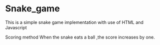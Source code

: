 # Snake_game
This is a simple snake game implementation with use of HTML and Javascript

 Scoring method
When the snake eats a ball ,the score increases by one.
